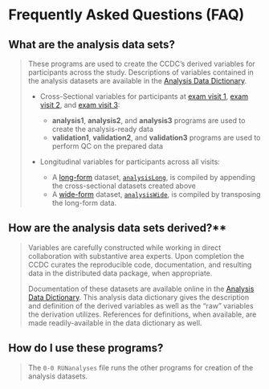 # Frequently Asked Questions (FAQ)

## What are the analysis data sets?
> These programs are used to create the CCDC’s derived variables for participants across the study. Descriptions of variables contained in the analysis datasets are available in the [Analysis Data Dictionary](https://docs.google.com/spreadsheets/d/1xAoVWFYKDURl6PUCy5y32ffUUFv54ytZ8H1YuCx9LO4/edit?usp=sharing).
>
> - Cross-Sectional variables for participants at [exam visit 1](https://www.jacksonheartstudy.org/Portals/0/pdf/analysis1.pdf "Exam Visit 1 Codebook"), [exam visit 2](https://www.jacksonheartstudy.org/Portals/0/pdf/analysis2.pdf "Exam Visit 2 Codebook"), and [exam visit 3](https://www.jacksonheartstudy.org/Portals/0/pdf/analysis3.pdf "Exam Visit 3 Codebook"):
>   - **analysis1**, **analysis2**, and **analysis3** programs are used to create the analysis-ready data
>   - **validation1**, **validation2**, and **validation3** programs are used to perform QC on the prepared data
>
> - Longitudinal variables for participants across all visits:
>   - A [long-form](https://github.com/cblackshear/Open-Heart/wiki/Frequently-Asked-Questions-%28FAQ%29/_edit#what-is-a-long-form-data-set "multiple observations per participant – one per visit") dataset, [`analysisLong`](https://www.jacksonheartstudy.org/Portals/0/pdf/analysislong.pdf "All-Exam (Long-Form) Codebook"), is compiled by appending the cross-sectional datasets created above
>   - A [wide-form](https://github.com/cblackshear/Open-Heart/wiki/Frequently-Asked-Questions-%28FAQ%29/_edit#what-is-a-wide-format-data-set "one observation per participant where the variables reflect a single visit") dataset, [`analysisWide`](https://www.jacksonheartstudy.org/Portals/0/pdf/analysiswide.pdf "All-Exam (Wide-Form) Codebook"), is compiled by transposing the long-form data.

## How are the analysis data sets derived?**
> Variables are carefully constructed while working in direct collaboration with substantive area experts. Upon completion the CCDC curates the reproducible code, documentation, and resulting data in the distributed data package, when appropriate. 
> 
> Documentation of these datasets are available online in the [Analysis Data Dictionary](https://docs.google.com/spreadsheets/d/1xAoVWFYKDURl6PUCy5y32ffUUFv54ytZ8H1YuCx9LO4/edit?usp=sharing). This analysis data dictionary gives the description and definition of the derived variables as well as the “raw” variables the derivation utilizes. References for definitions, when available, are made readily-available in the data dictionary as well.

## How do I use these programs?
> The `0-0 RUNanalyses` file runs the other programs for creation of the analysis datasets.
